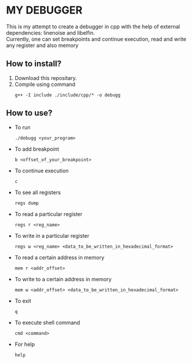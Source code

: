 # MY DEBUGGER
This is my attempt to create a debugger in cpp with the help of external dependencies: linenoise and libelfin. <br>
Currently, one can set breakpoints and continue execution, read and write any register and also memory<BR>

## How to install?
1. Download this repositary.
2. Compile using command 
    ```
    g++ -I include ./include/cpp/* -o debugg
    ```
## How to use?
- To run 
    ```
    ./debugg <your_program>
    ```
- To add breakpoint
    ```
    b <offset_of_your_breakpoint>
    ```
- To continue execution
    ```
    c
    ```
- To see all registers
    ```
    regs dump
    ```
- To read a particular register
    ```
    regs r <reg_name>
    ```
- To write in a particular register
    ```
    regs w <reg_name> <data_to_be_written_in_hexadecimal_format>
- To read a certain address in memory
    ```
    mem r <addr_offset>
- To write to a certain address in memory
    ```
    mem w <addr_offset> <data_to_be_written_in_hexadecimal_format>
- To exit
    ```
    q
- To execute shell command
    ```
    cmd <command>
- For help
    ```
    help